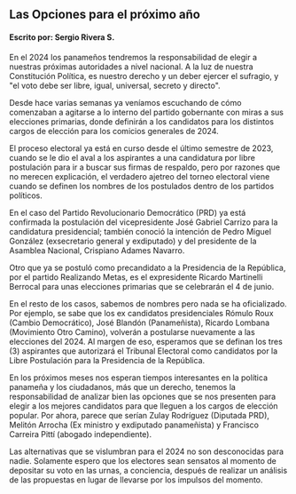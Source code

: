 ## Las Opciones para el próximo año

#### Escrito por: Sergio Rivera S.

En el 2024 los panameños tendremos la responsabilidad de elegir a nuestras próximas autoridades a nivel nacional. A la luz de nuestra Constitución Política, es nuestro derecho y un deber ejercer el sufragio, y "el voto debe ser libre, igual, universal, secreto y directo".

Desde hace varias semanas ya veníamos escuchando de cómo comenzaban a agitarse a lo interno del partido gobernante con miras a sus elecciones primarias, donde definirán a los candidatos para los distintos cargos de elección para los comicios generales de 2024. 

El proceso electoral ya está en curso desde el último semestre de 2023, cuando se le dio el aval a los aspirantes a una candidatura por libre postulación para ir a buscar sus firmas de respaldo, pero por razones que no merecen explicación, el verdadero ajetreo del torneo electoral viene cuando se definen los nombres de los postulados dentro de los partidos políticos. 

En el caso del Partido Revolucionario Democrático (PRD) ya está confirmada la postulación del vicepresidente José Gabriel Carrizo para la candidatura presidencial; también conoció la intención de Pedro Miguel González (exsecretario general y exdiputado) y del presidente de la Asamblea Nacional, Crispiano Adames Navarro.

Otro que ya se postuló como precandidato a la Presidencia de la República, por el partido Realizando Metas, es el expresidente Ricardo Martinelli Berrocal para unas elecciones primarias que se celebrarán el 4 de junio.

En el resto de los casos, sabemos de nombres pero nada se ha oficializado. Por ejemplo, se sabe que los ex candidatos presidenciales Rómulo Roux (Cambio Democrático), José Blandón (Panameñista), Ricardo Lombana (Movimiento Otro Camino), volverán a postularse nuevamente a las elecciones del 2024. Al margen de eso, esperamos que se definan los tres (3) aspirantes que autorizará el Tribunal Electoral como candidatos por la Libre Postulación para la Presidencia de la República.

En los próximos meses nos esperan tiempos interesantes en la política panameña y los ciudadanos, más que un derecho, tenemos la responsabilidad de analizar bien las opciones que se nos presenten para elegir a los mejores candidatos para que lleguen a los cargos de elección popular. Por ahora, parece que serían Zulay Rodríguez (Diputada PRD), Melitón Arrocha (Ex ministro y exdiputado panameñista) y Francisco Carreira Pittí (abogado independiente).

Las alternativas que se vislumbran para el 2024 no son desconocidas para nadie. Solamente espero que los electores sean sensatos al momento de depositar su voto en las urnas, a conciencia, después de realizar un análisis de las propuestas en lugar de llevarse por los impulsos del momento.
